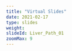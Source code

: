```yaml
---
title: "Virtual Slides"
date: 2021-02-17
type: slides
weight:
slideId: Liver_Path_01
zoomMax: 9
---
```

